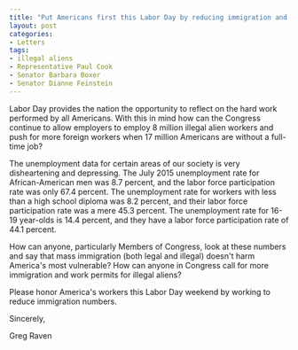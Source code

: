 ```yaml
---
title: "Put Americans first this Labor Day by reducing immigration and ending illegal-alien hiring"
layout: post
categories:
- Letters
tags:
- illegal aliens
- Representative Paul Cook
- Senator Barbara Boxer
- Senator Dianne Feinstein
---
```


Labor Day provides the nation the opportunity to reflect on the hard work performed by all Americans. With this in mind how can the Congress continue to allow employers to employ 8 million illegal alien workers and push for more foreign workers when 17 million Americans are without a full-time job?

The unemployment data for certain areas of our society is very disheartening and depressing. The July 2015 unemployment rate for African-American men was 8.7 percent, and the labor force participation rate was only 67.4 percent. The unemployment rate for workers with less than a high school diploma was 8.2 percent, and their labor force participation rate was a mere 45.3 percent. The unemployment rate for 16-19 year-olds is 14.4 percent, and they have a labor force participation rate of 44.1 percent.

How can anyone, particularly Members of Congress, look at these numbers and say that mass immigration (both legal and illegal) doesn't harm America's most vulnerable? How can anyone in Congress call for more immigration and work permits for illegal aliens?

Please honor America's workers this Labor Day weekend by working to reduce immigration numbers.

Sincerely,

Greg Raven